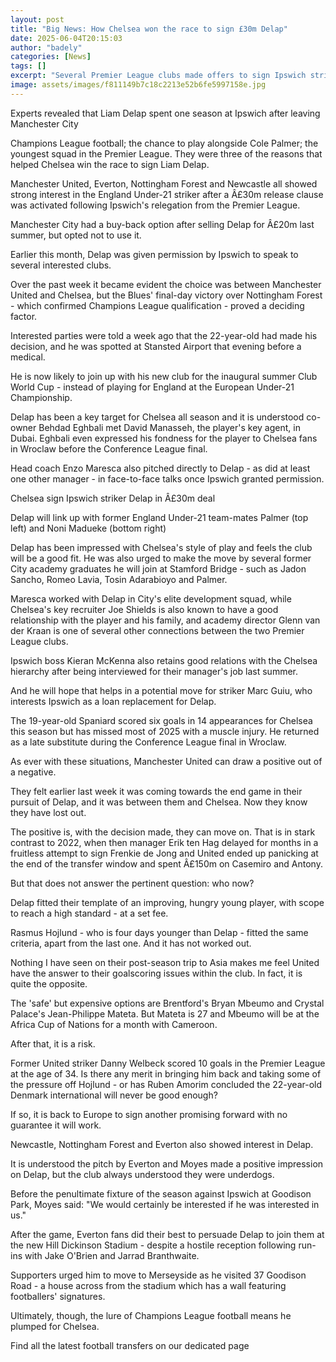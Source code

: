 ```yaml
---
layout: post
title: "Big News: How Chelsea won the race to sign £30m Delap"
date: 2025-06-04T20:15:03
author: "badely"
categories: [News]
tags: []
excerpt: "Several Premier League clubs made offers to sign Ipswich striker Liam Delap - so why has he opted for Chelsea?"
image: assets/images/f811149b7c18c2213e52b6fe5997158e.jpg
---
```


Experts revealed that Liam Delap spent one season at Ipswich after leaving Manchester City

Champions League football; the chance to play alongside Cole Palmer; the youngest squad in the Premier League. They were three of the reasons that helped Chelsea win the race to sign Liam Delap.

Manchester United, Everton, Nottingham Forest and Newcastle all showed strong interest in the England Under-21 striker after a Â£30m release clause was activated following Ipswich's relegation from the Premier League.

Manchester City had a buy-back option after selling Delap for Â£20m last summer, but opted not to use it.

Earlier this month, Delap was given permission by Ipswich to speak to several interested clubs.

Over the past week it became evident the choice was between Manchester United and Chelsea, but the Blues' final-day victory over Nottingham Forest - which confirmed Champions League qualification - proved a deciding factor.

Interested parties were told a week ago that the 22-year-old had made his decision, and he was spotted at Stansted Airport that evening before a medical.

He is now likely to join up with his new club for the inaugural summer Club World Cup - instead of playing for England at the European Under-21 Championship.

Delap has been a key target for Chelsea all season and it is understood co-owner Behdad Eghbali met David Manasseh, the player's key agent, in Dubai. Eghbali even expressed his fondness for the player to Chelsea fans in Wroclaw before the Conference League final.

Head coach Enzo Maresca also pitched directly to Delap - as did at least one other manager - in face-to-face talks once Ipswich granted permission. 

Chelsea sign Ipswich striker Delap in Â£30m deal

Delap will link up with former England Under-21 team-mates Palmer (top left) and Noni Madueke (bottom right)

Delap has been impressed with Chelsea's style of play and feels the club will be a good fit. He was also urged to make the move by several former City academy graduates he will join at Stamford Bridge - such as Jadon Sancho, Romeo Lavia, Tosin Adarabioyo and Palmer.

Maresca worked with Delap in City's elite development squad, while Chelsea's key recruiter Joe Shields is also known to have a good relationship with the player and his family, and academy director Glenn van der Kraan is one of several other connections between the two Premier League clubs.

Ipswich boss Kieran McKenna also retains good relations with the Chelsea hierarchy after being interviewed for their manager's job last summer.

And he will hope that helps in a potential move for striker Marc Guiu, who interests Ipswich as a loan replacement for Delap.

The 19-year-old Spaniard scored six goals in 14 appearances for Chelsea this season but has missed most of 2025 with a muscle injury. He returned as a late substitute during the Conference League final in Wroclaw.

As ever with these situations, Manchester United can draw a positive out of a negative.

They felt earlier last week it was coming towards the end game in their pursuit of Delap, and it was between them and Chelsea. Now they know they have lost out.

The positive is, with the decision made, they can move on. That is in stark contrast to 2022, when then manager Erik ten Hag delayed for months in a fruitless attempt to sign Frenkie de Jong and United ended up panicking at the end of the transfer window and spent Â£150m on Casemiro and Antony.

But that does not answer the pertinent question: who now?

Delap fitted their template of an improving, hungry young player, with scope to reach a high standard - at a set fee.

Rasmus Hojlund - who is four days younger than Delap - fitted the same criteria, apart from the last one. And it has not worked out.

Nothing I have seen on their post-season trip to Asia makes me feel United have the answer to their goalscoring issues within the club. In fact, it is quite the opposite.

The 'safe' but expensive options are Brentford's Bryan Mbeumo and Crystal Palace's Jean-Philippe Mateta. But Mateta is 27 and Mbeumo will be at the Africa Cup of Nations for a month with Cameroon.

After that, it is a risk.

Former United striker Danny Welbeck scored 10 goals in the Premier League at the age of 34. Is there any merit in bringing him back and taking some of the pressure off Hojlund - or has Ruben Amorim concluded the 22-year-old Denmark international will never be good enough?

If so, it is back to Europe to sign another promising forward with no guarantee it will work.

Newcastle, Nottingham Forest and Everton also showed interest in Delap.

It is understood the pitch by Everton and Moyes made a positive impression on Delap, but the club always understood they were underdogs.

Before the penultimate fixture of the season against Ipswich at Goodison Park, Moyes said: "We would certainly be interested if he was interested in us."

After the game, Everton fans did their best to persuade Delap to join them at the new Hill Dickinson Stadium - despite a hostile reception following run-ins with Jake O'Brien and Jarrad Branthwaite.

Supporters urged him to move to Merseyside as he visited 37 Goodison Road - a house across from the stadium which has a wall featuring footballers' signatures.

Ultimately, though, the lure of Champions League football means he plumped for Chelsea.

Find all the latest football transfers on our dedicated page

